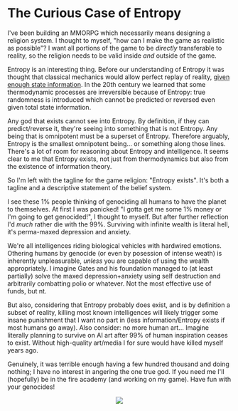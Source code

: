 # The Curious Case of Entropy

I've been building an MMORPG which necessarily means designing a religion system. I thought to myself, "how can I make the game as realistic as possible"? I want all portions of the game to be _directly_ transferable to reality, so the religion needs to be valid inside _and_ outside of the game.

Entropy is an interesting thing. Before our understanding of Entropy it was thought that classical mechanics would allow perfect replay of reality, [given enough state information](https://en.wikipedia.org/wiki/Laplace%27s_demon). In the 20th century we learned that some thermodynamic processes are irreversible because of Entropy: true randomness is introduced which cannot be predicted or reversed even given total state information.

Any god that exists cannot see into Entropy. By definition, if they can predict/reverse it, they're seeing into something that is not Entropy. Any being that is omnipotent must be a superset of Entropy. Therefore arguably, Entropy is the smallest omnipotent being... or something along those lines. There's a lot of room for reasoning about Entropy and intelligence. It seems clear to me that Entropy exists, not just from thermodynamics but also from the existence of information theory.

So I'm left with the tagline for the game religion: "Entropy exists". It's both a tagline and a descriptive statement of the belief system.

I see these 1% people thinking of genociding all humans to have the planet to themselves. At first I was panicked! "I gotta get me some 1% money or I'm going to get genocided!", I thought to myself. But after further reflection I'd _much_ rather die with the 99%. Surviving with infinite wealth is literal hell, it's perma-maxed depression and anxiety.

We're all intelligences riding biological vehicles with hardwired emotions. Othering humans by genocide (or even by posession of intense weath) is inherently unpleasurable, _unless_ you are capable of using the wealth appropriately. I imagine Gates and his foundation managed to (at least partially) solve the maxed depression+anxiety using self destruction and arbitrarily combatting polio or whatever. Not the most effective use of funds, but nt.

But also, considering that Entropy probably does exist, and is by definition a subset of reality, killing most known intelligences will likely trigger some insane punishment that I want no part in (less information/Entropy exists if most humans go away). Also consider: no more human art... Imagine literally planning to survive on AI art after 99% of human inspiration ceases to exist. Without high-quality art/media I for sure would have killed myself years ago.

Genuinely, it was terrible enough having a few hundred thousand and doing nothing; I have no interest in angering the one true god. If you need me I'll (hopefully) be in the fire academy (and working on my game). Have fun with your genocides!

<div style="text-align: center">
  <img src="/entropy_eye.png" />
</div>

